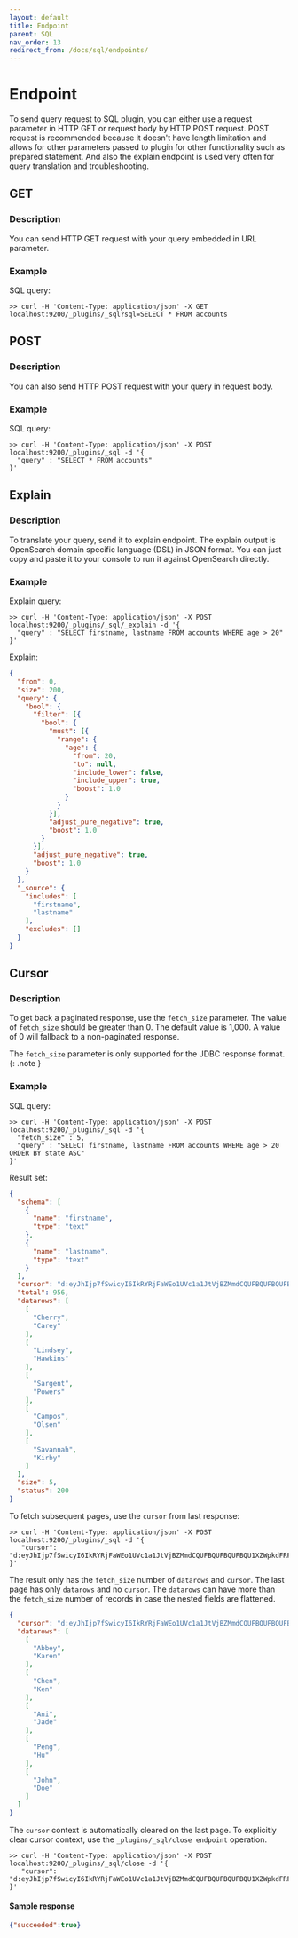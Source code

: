 ```yaml
---
layout: default
title: Endpoint
parent: SQL
nav_order: 13
redirect_from: /docs/sql/endpoints/
---
```



# Endpoint

To send query request to SQL plugin, you can either use a request
parameter in HTTP GET or request body by HTTP POST request. POST request
is recommended because it doesn't have length limitation and allows for
other parameters passed to plugin for other functionality such as
prepared statement. And also the explain endpoint is used very often for
query translation and troubleshooting.

## GET

### Description

You can send HTTP GET request with your query embedded in URL parameter.

### Example

SQL query:

```console
>> curl -H 'Content-Type: application/json' -X GET localhost:9200/_plugins/_sql?sql=SELECT * FROM accounts
```

## POST

### Description

You can also send HTTP POST request with your query in request body.

### Example

SQL query:

```console
>> curl -H 'Content-Type: application/json' -X POST localhost:9200/_plugins/_sql -d '{
  "query" : "SELECT * FROM accounts"
}'
```

## Explain

### Description

To translate your query, send it to explain endpoint. The explain output
is OpenSearch domain specific language (DSL) in JSON format. You can
just copy and paste it to your console to run it against OpenSearch
directly.

### Example

Explain query:

```console
>> curl -H 'Content-Type: application/json' -X POST localhost:9200/_plugins/_sql/_explain -d '{
  "query" : "SELECT firstname, lastname FROM accounts WHERE age > 20"
}'
```

Explain:

```json
{
  "from": 0,
  "size": 200,
  "query": {
    "bool": {
      "filter": [{
        "bool": {
          "must": [{
            "range": {
              "age": {
                "from": 20,
                "to": null,
                "include_lower": false,
                "include_upper": true,
                "boost": 1.0
              }
            }
          }],
          "adjust_pure_negative": true,
          "boost": 1.0
        }
      }],
      "adjust_pure_negative": true,
      "boost": 1.0
    }
  },
  "_source": {
    "includes": [
      "firstname",
      "lastname"
    ],
    "excludes": []
  }
}
```


## Cursor

### Description

To get back a paginated response, use the `fetch_size` parameter. The value of `fetch_size` should be greater than 0. The default value is 1,000. A value of 0 will fallback to a non-paginated response.

The `fetch_size` parameter is only supported for the JDBC response format.
{: .note }


### Example

SQL query:

```console
>> curl -H 'Content-Type: application/json' -X POST localhost:9200/_plugins/_sql -d '{
  "fetch_size" : 5,
  "query" : "SELECT firstname, lastname FROM accounts WHERE age > 20 ORDER BY state ASC"
}'
```

Result set:

```json
{
  "schema": [
    {
      "name": "firstname",
      "type": "text"
    },
    {
      "name": "lastname",
      "type": "text"
    }
  ],
  "cursor": "d:eyJhIjp7fSwicyI6IkRYRjFaWEo1UVc1a1JtVjBZMmdCQUFBQUFBQUFBQU1XZWpkdFRFRkZUMlpTZEZkeFdsWnJkRlZoYnpaeVVRPT0iLCJjIjpbeyJuYW1lIjoiZmlyc3RuYW1lIiwidHlwZSI6InRleHQifSx7Im5hbWUiOiJsYXN0bmFtZSIsInR5cGUiOiJ0ZXh0In1dLCJmIjo1LCJpIjoiYWNjb3VudHMiLCJsIjo5NTF9",
  "total": 956,
  "datarows": [
    [
      "Cherry",
      "Carey"
    ],
    [
      "Lindsey",
      "Hawkins"
    ],
    [
      "Sargent",
      "Powers"
    ],
    [
      "Campos",
      "Olsen"
    ],
    [
      "Savannah",
      "Kirby"
    ]
  ],
  "size": 5,
  "status": 200
}
```

To fetch subsequent pages, use the `cursor` from last response:

```console
>> curl -H 'Content-Type: application/json' -X POST localhost:9200/_plugins/_sql -d '{
   "cursor": "d:eyJhIjp7fSwicyI6IkRYRjFaWEo1UVc1a1JtVjBZMmdCQUFBQUFBQUFBQU1XZWpkdFRFRkZUMlpTZEZkeFdsWnJkRlZoYnpaeVVRPT0iLCJjIjpbeyJuYW1lIjoiZmlyc3RuYW1lIiwidHlwZSI6InRleHQifSx7Im5hbWUiOiJsYXN0bmFtZSIsInR5cGUiOiJ0ZXh0In1dLCJmIjo1LCJpIjoiYWNjb3VudHMiLCJsIjo5NTF9"
}'
```

The result only has the `fetch_size` number of `datarows` and `cursor`.
The last page has only `datarows` and no `cursor`.
The `datarows` can have more than the `fetch_size` number of records in case the nested fields are flattened.

```json
{
  "cursor": "d:eyJhIjp7fSwicyI6IkRYRjFaWEo1UVc1a1JtVjBZMmdCQUFBQUFBQUFBQU1XZWpkdFRFRkZUMlpTZEZkeFdsWnJkRlZoYnpaeVVRPT0iLCJjIjpbeyJuYW1lIjoiZmlyc3RuYW1lIiwidHlwZSI6InRleHQifSx7Im5hbWUiOiJsYXN0bmFtZSIsInR5cGUiOiJ0ZXh0In1dLCJmIjo1LCJpIjoiYWNjb3VudHMabcde12345", 
  "datarows": [
    [
      "Abbey",
      "Karen"
    ],
    [
      "Chen",
      "Ken"
    ],
    [
      "Ani",
      "Jade"
    ],
    [
      "Peng",
      "Hu"
    ],
    [
      "John",
      "Doe"
    ]
  ]
}
```

The `cursor` context is automatically cleared on the last page.
To explicitly clear cursor context, use the `_plugins/_sql/close endpoint` operation.

```console
>> curl -H 'Content-Type: application/json' -X POST localhost:9200/_plugins/_sql/close -d '{
   "cursor": "d:eyJhIjp7fSwicyI6IkRYRjFaWEo1UVc1a1JtVjBZMmdCQUFBQUFBQUFBQU1XZWpkdFRFRkZUMlpTZEZkeFdsWnJkRlZoYnpaeVVRPT0iLCJjIjpbeyJuYW1lIjoiZmlyc3RuYW1lIiwidHlwZSI6InRleHQifSx7Im5hbWUiOiJsYXN0bmFtZSIsInR5cGUiOiJ0ZXh0In1dLCJmIjo1LCJpIjoiYWNjb3VudHMiLCJsIjo5NTF9"
}'
```

#### Sample response

```json
{"succeeded":true}
```
